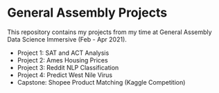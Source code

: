 # General Assembly Projects

This repository contains my projects from my time at General Assembly Data Science Immersive (Feb - Apr 2021).

- Project 1: SAT and ACT Analysis
- Project 2: Ames Housing Prices
- Project 3: Reddit NLP Classification
- Project 4: Predict West Nile Virus
- Capstone: Shopee Product Matching (Kaggle Competition)

